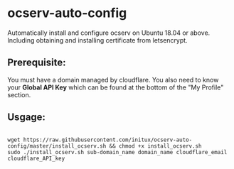 # ocserv-auto-config
Automatically install and configure ocserv on Ubuntu 18.04 or above. Including obtaining and installing certificate from letsencrypt.

## Prerequisite:

You must have a domain managed by cloudflare. You also need to know your **Global API Key** which can be found at the bottom of the "My Profile" section.

## Usgage:

```shell

wget https://raw.githubusercontent.com/initux/ocserv-auto-config/master/install_ocserv.sh && chmod +x install_ocserv.sh
sudo ./install_ocserv.sh sub-domain_name domain_name cloudflare_email cloudflare_API_key

```

